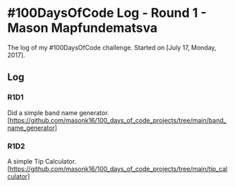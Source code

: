 # #100DaysOfCode Log - Round 1 - Mason Mapfundematsva

The log of my #100DaysOfCode challenge. Started on [July 17, Monday, 2017].

## Log

### R1D1 
Did a simple band name generator. [https://github.com/masonk16/100_days_of_code_projects/tree/main/band_name_generator]

### R1D2
A simple Tip Calculator. [https://github.com/masonk16/100_days_of_code_projects/tree/main/tip_calculator]